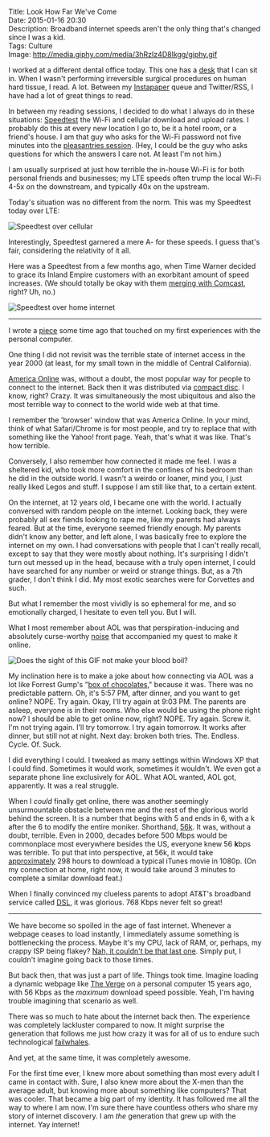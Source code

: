 Title: Look How Far We've Come  
Date: 2015-01-16 20:30  
Description: Broadband internet speeds aren't the only thing that's changed since I was a kid.  
Tags: Culture  
Image: http://media.giphy.com/media/3hRzIz4D8Ikgg/giphy.gif  

I worked at a different dental office today. This one has a [desk][1] that I can sit in. When I wasn't performing irreversible surgical procedures on human hard tissue, I read. A lot. Between my [Instapaper][2] queue and Twitter/RSS, I have had a lot of great things to read.

In between my reading sessions, I decided to do what I always do in these situations: [Speedtest][3] the Wi-Fi and cellular download and upload rates. I probably do this at every new location I go to, be it a hotel room, or a friend's house. I am that guy who asks for the Wi-Fi password not five minutes into the [pleasantries session][4]. (Hey, I could be the guy who asks questions for which the answers I care not. At least I'm not him.)

I am usually surprised at just how terrible the in-house Wi-Fi is for both personal friends and businesses; my LTE speeds often trump the local Wi-Fi 4-5x on the downstream, and typically 40x on the upstream.

Today's situation was no different from the norm. This was my Speedtest today over LTE:

![Speedtest over cellular][5]
<!-- {.small} -->

Interestingly, Speedtest garnered a mere A- for these speeds. I guess that's fair, considering the relativity of it all.

Here was a Speedtest from a few months ago, when Time Warner decided to grace its Inland Empire customers with an exorbitant amount of speed increases. (We should totally be okay with them [merging with Comcast][6], right? Uh, no.)

![Speedtest over home internet][7]
<!-- {.small} -->

***

I wrote a [piece][8] some time ago that touched on my first experiences with the personal computer. 

One thing I did not revisit was the terrible state of internet access in the year 2000 (at least, for my small town in the middle of Central California). 

[America Online][9] was, without a doubt, the most popular way for people to connect to the internet. Back then it was distributed via [compact disc][10]. I know, right? Crazy. It was simultaneously the most ubiquitous and also the most terrible way to connect to the world wide web at that time.

I remember the 'browser' window that was America Online. In your mind, think of what Safari/Chrome is for most people, and try to replace that with something like the Yahoo! front page. Yeah, that's what it was like. That's how terrible.

Conversely, I also remember how connected it made me feel. I was a sheltered kid, who took more comfort in the confines of his bedroom than he did in the outside world. I wasn't a weirdo or loaner, mind you, I just really liked Legos and stuff. I suppose I am still like that, to a certain extent. 

On the internet, at 12 years old, I became one with the world. I actually conversed with random people on the internet. Looking back, they were probably all sex fiends looking to rape me, like my parents had always feared. But at the time, everyone seemed friendly enough. My parents didn't know any better, and left alone, I was basically free to explore the internet on my own. I had conversations with people that I can't really recall, except to say that they were mostly about nothing. It's surprising I didn't turn out messed up in the head, because with a truly open internet, I could have searched for any number or weird or strange things. But, as a 7th grader, I don't think I did. My most exotic searches were for Corvettes and such.

But what I remember the most vividly is so ephemeral for me, and so emotionally charged, I hesitate to even tell you. But I will.

What I most remember about AOL was that perspiration-inducing and absolutely curse-worthy [noise][11] that accompanied my  quest to make it online. 

![Does the sight of this GIF *not* make your blood boil?][12]

My inclination here is to make a joke about how connecting via AOL was a lot like Forrest Gump's "[box of chocolates][13]," because it was. There was no predictable pattern. Oh, it's 5:57 PM, after dinner, and you want to get online? NOPE. Try again. Okay, I'll try again at 9:03 PM. The parents are asleep, everyone is in their rooms. Who else would be using the phone right now? I should be able to get online now, right? NOPE. Try again. Screw it. I'm not trying again. I'll try tomorrow. I try again tomorrow. It works after dinner, but still not at night. Next day: broken both tries. The. Endless. Cycle. Of. Suck. 

I did everything I could. I tweaked as many settings within Windows XP that I could find. Sometimes it would work, sometimes it wouldn't. We even got a separate phone line exclusively for AOL. What AOL wanted, AOL got, apparently. It was a real struggle.

When I *could* finally get online, there was another seemingly unsurmountable obstacle between me and the rest of the glorious world behind the screen. It is a number that begins with 5 and ends in 6, with a k after the 6 to modify the entire moniker. Shorthand, [56k][14]. It was, without a doubt, terrible. Even in 2000, decades before 500 Mbps would be commonplace most everywhere besides the US, everyone knew 56 <b>k</b>bps was terrible. To put that into perspective, at 56k, it would take [approximately][15] 298 hours to download a typical iTunes movie in 1080p. (On my connection at home, right now, it would take around 3 minutes to complete a similar download feat.)

When I finally convinced my clueless parents to adopt AT&T's broadband service called [DSL][16], it was glorious. 768 Kbps never felt so great! 

***

We have become so spoiled in the age of fast internet. Whenever a webpage ceases to load instantly, I immediately assume something is bottlenecking the process. Maybe it's my CPU, lack of RAM, or, perhaps, my crappy ISP being flakey? [Nah, it couldn't be that last one][17]. Simply put, I couldn't imagine going back to those times. 

But back then, that was just a part of life. Things took time. Imagine loading a dynamic webpage like [The Verge][18] on a personal computer 15 years ago, with 56 Kbps as the *maximum* download speed possible. Yeah, I'm having trouble imagining that scenario as well.

There was so much to hate about the internet back then. The experience was completely lackluster compared to now. It might surprise the generation that follows me just how crazy it was for all of us to endure such technological [failwhales][19]. 

And yet, at the same time, it was completely awesome. 

For the first time ever, I knew more about something than most every adult I came in contact with. Sure, I also knew more about the X-men than the average adult, but knowing more about something like computers? That was cooler. That became a big part of my identity. It has followed me all the way to where I am now. I'm sure there have countless others who share my story of internet discovery. I am *the* generation that grew up with the internet. Yay internet!

[1]: https://d.pr/i/14WBi+ "Picture of my current situation at work"
[2]: https://www.instapaper.com/p/ToniWonKanobi "Me on Instagram"
[3]: http://speedtest.org "Speedtest"
[4]: http://loljunky.com/images/me-vs-normal-people-at-someones-house-1608.jpg "'What's your WiFi password?'"
[5]: https://www.speedtest.net/result/4065330285.png "Speedtest over cellular"
[6]: http://bgr.com/2015/01/15/comcast-time-warner-cable-merger-opposition-2/ "Boy Genius Report on the Comcast / Time Warner merger"
[7]: https://www.speedtest.net/result/3867339763.png "Speedtest over home internet"
[8]: /2015/1/5/facebook-is-the-new-aol "My post on how Facebook is irrelevant"
[9]: https://en.wikipedia.org/wiki/AOL "Wikipedia: AOL"
[10]: http://nowiknow.com/wp-content/uploads/2012/12/120866345IVflSI_ph.jpeg "AOL CD"
[11]: https://www.youtube.com/watch?v=D1UY7eDRXrs "AOL dial-up sequence"
[12]: https://media.giphy.com/media/3hRzIz4D8Ikgg/giphy.gif "Does the sight of this GIF not make your blood boil?"
[13]: https://en.wiktionary.org/wiki/life_is_like_a_box_of_chocolates "Forrest Gump quote"
[14]: https://en.wikipedia.org/wiki/56_kbit/s_modem "Wikipedia: 56k modem"
[15]: http://www.download-time.com "Tests true download times"
[16]: https://en.wikipedia.org/wiki/Digital_subscriber_line "Wikipedia: DSL"
[17]: http://www.jsonline.com/watchdog/pi/time-warner-scores-lowest-on-cable-tv-customer-satisfaction-report-says-b9915944z1-208433401.html "Time Warner scores lowest on cable TV customer satisfaction, report says"
[18]: http://www.theverge.com "The Verge"
[19]: http://readwrite.com/2008/07/17/the_story_of_the_fail_whale "Twitter's 'Fail Whale'"